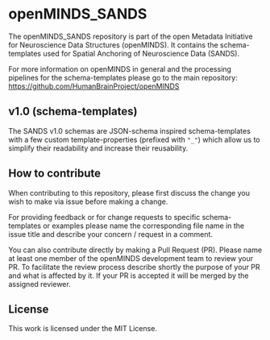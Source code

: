 # openMINDS_SANDS

The openMINDS_SANDS repository is part of the open Metadata 
Initiative for Neuroscience Data Structures (openMINDS). It contains the 
schema-templates used for Spatial Anchoring of Neuroscience Data (SANDS).

For more information on openMINDS in general and the processing pipelines for the schema-templates please go to the main repository: https://github.com/HumanBrainProject/openMINDS

## v1.0 (schema-templates)
The SANDS v1.0 schemas are JSON-schema inspired schema-templates with a few custom template-properties (prefixed with `"_"`) which allow us to simplify their readability and increase their reusability.

## How to contribute
When contributing to this repository, please first discuss the change you wish to make via issue before making a change. 

For providing feedback or for change requests to specific schema-templates or examples please name the corresponding file name in the issue title and describe your concern / request in a comment.

You can also contribute directly by making a Pull Request (PR). Please name at least one member of the openMINDS development team to review your PR. To facilitate the review process describe shortly the purpose of your PR and what is affected by it. If your PR is accepted it will be merged by the assigned reviewer.

## License
This work is licensed under the MIT License.
